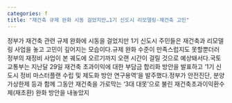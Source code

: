 ```yaml
---
categories: f
title: "재건축 규제 완화 시동 걸었지만…1기 신도시 리모델링·재건축 고민"
---
```

정부가 재건축 관련 규제 완화에 시동을 걸었지만 1기 신도시 주민들은 재건축과 리모델링 사업을 놓고 고민이 깊어지는 모습이다.규제 완화 수준이 만족스럽지도 못할뿐더러 정부의 재정비 사업이 본 궤도에 오르기까지 오랜 시간이 걸릴 것으로 예상돼서다.국토교통부는 지난달 29일 재건축 초과이익에 대한 부담금 합리화 방안을 발표하고 ‘1기 신도시 정비 마스터플랜 수립 및 제도화 방안 연구용역’을 발주했다.정부가 안전진단, 분양가상한제 등과 함께 그동안 재건축을 가로막는 ‘3대 대못’으로 불린 재건축초과이익환수제(재초환) 완화 방안을 내놓았지